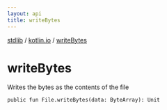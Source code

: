 ```yaml
---
layout: api
title: writeBytes
---
```

[stdlib](../index.html) / [kotlin.io](index.html) / [writeBytes](writeBytes.html)

# writeBytes
Writes the bytes as the contents of the file
```
public fun File.writeBytes(data: ByteArray): Unit
```
